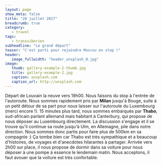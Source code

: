 ```yaml
---
layout: page
show_meta: false
title: "28 juillet 2017"
breadcrumb: true
category:
   - travel
tags:
   - transsiberien
subheadline: "Le grand départ"
teaser: "C'est parti pour rejoindre Moscou en stop !"
header:
   image_fullwidth: "header_unsplash_8.jpg"
image:
   thumb: gallery-example-2-thumb.jpg
   title: gallery-example-2.jpg
   caption: unsplash.com
   caption_url: http://unsplash.com
---
```

Départ de Louvain la neuve vers 19h00. Nous faisons du stop à l'entrée de l'autoroute. Nous sommes rapidement pris par <b>Milan</b> jusqu'à Bouge, suite à un petit détour de sa part pour nous laisser sur l'autoroute du Luxembourg (merci encore !). 15 minutes plus tard, nous sommes embarqués par <b>Thabo</b>, sud-africain parlant allemand mais habitant à Canterbury, qui propose de nous déposer au Luxembourg directement. La discussion s'engage et il se trouve qu'il continue sa route jusqu'à Ulm, en Allemagne, pile dans notre direction. Nous sommes donc partis pour faire plus de 500km en sa compagnie :) Ça tombe bien car Thabo est très sympathique et a beaucoup d'histoires, de voyages et d'anecdotes hilarantes à partager. Arrivée vers 2h00 sur place, il nous propose de dormir dans sa voiture pour nous déposer à une pompe à essence le lendemain matin. Nous acceptons, il faut avouer que la voiture est très confortable.
